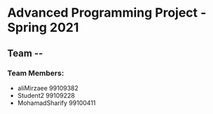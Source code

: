# Advanced Programming Project - Spring 2021
## Team --

### Team Members:
- aliMirzaee 99109382
- Student2 99109228
- MohamadSharify 99100411
